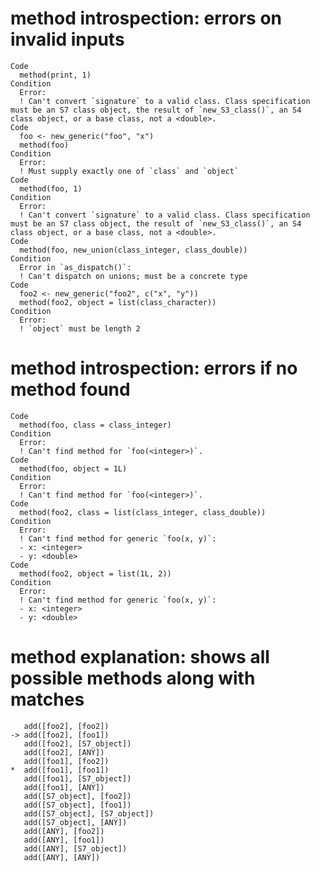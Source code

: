 # method introspection: errors on invalid inputs

    Code
      method(print, 1)
    Condition
      Error:
      ! Can't convert `signature` to a valid class. Class specification must be an S7 class object, the result of `new_S3_class()`, an S4 class object, or a base class, not a <double>.
    Code
      foo <- new_generic("foo", "x")
      method(foo)
    Condition
      Error:
      ! Must supply exactly one of `class` and `object`
    Code
      method(foo, 1)
    Condition
      Error:
      ! Can't convert `signature` to a valid class. Class specification must be an S7 class object, the result of `new_S3_class()`, an S4 class object, or a base class, not a <double>.
    Code
      method(foo, new_union(class_integer, class_double))
    Condition
      Error in `as_dispatch()`:
      ! Can't dispatch on unions; must be a concrete type
    Code
      foo2 <- new_generic("foo2", c("x", "y"))
      method(foo2, object = list(class_character))
    Condition
      Error:
      ! `object` must be length 2

# method introspection: errors if no method found

    Code
      method(foo, class = class_integer)
    Condition
      Error:
      ! Can't find method for `foo(<integer>)`.
    Code
      method(foo, object = 1L)
    Condition
      Error:
      ! Can't find method for `foo(<integer>)`.
    Code
      method(foo2, class = list(class_integer, class_double))
    Condition
      Error:
      ! Can't find method for generic `foo(x, y)`:
      - x: <integer>
      - y: <double>
    Code
      method(foo2, object = list(1L, 2))
    Condition
      Error:
      ! Can't find method for generic `foo(x, y)`:
      - x: <integer>
      - y: <double>

# method explanation: shows all possible methods along with matches

       add([foo2], [foo2])
    -> add([foo2], [foo1])
       add([foo2], [S7_object])
       add([foo2], [ANY])
       add([foo1], [foo2])
    *  add([foo1], [foo1])
       add([foo1], [S7_object])
       add([foo1], [ANY])
       add([S7_object], [foo2])
       add([S7_object], [foo1])
       add([S7_object], [S7_object])
       add([S7_object], [ANY])
       add([ANY], [foo2])
       add([ANY], [foo1])
       add([ANY], [S7_object])
       add([ANY], [ANY])

